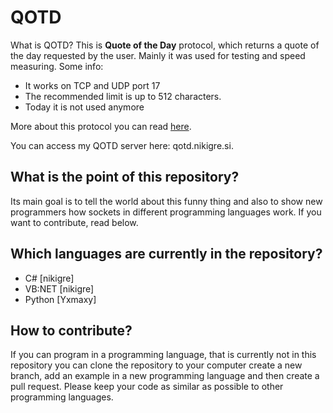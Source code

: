 # QOTD
What is QOTD? This is **Quote of the Day** protocol, which returns a quote of the day requested by the user. Mainly it was used for testing and speed measuring.
Some info:
- It works on TCP and UDP port 17
- The recommended limit is up to 512 characters.
- Today it is not used anymore

More about this protocol you can read [here](https://tools.ietf.org/html/rfc865).

You can access my QOTD server here: qotd.nikigre.si.
## What is the point of this repository?
Its main goal is to tell the world about this funny thing and also to show new programmers how sockets in different programming languages work. If you want to contribute, read below.

## Which languages are currently in the repository?
- C# [nikigre]
- VB:NET [nikigre]
- Python [Yxmaxy]

## How to contribute?
If you can program in a programming language, that is currently not in this repository you can clone the repository to your computer create a new branch, add an example in a new programming language and then create a pull request.
Please keep your code as similar as possible to other programming languages.
